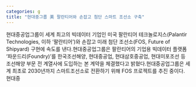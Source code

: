```yaml
---
categories: g
title: "현대중그룹 美 팔란티어와 손잡고 첨단 스마트 조선소 구축"
---
```

현대중공업그룹이 세계 최고의 빅데이터 기업인 미국 팔란티어 테크놀로지스(Palantir Technologies, 이하 ‘팔란티어’)와 손잡고 미래 첨단 조선소(FOS, Future of Shipyard) 구현에 속도를 낸다.현대중공업그룹은 팔란티어의 기업용 빅데이터 플랫폼 ‘파운드리(Foundry)’를 한국조선해양, 현대중공업, 현대삼호중공업, 현대미포조선 등 조선해양 부문 전 계열사에 도입하는 본 계약을 체결했다고 밝혔다.현대중공업그룹은 세계 최초로 2030년까지 스마트조선소로 전환하기 위해 FOS 프로젝트를 추진 중이다. 현대중
